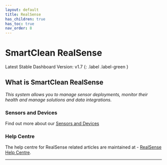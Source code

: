 ```yaml
---
layout: default
title: RealSense
has_children: true
has_toc: true
nav_order: 8
---
```


# SmartClean RealSense
Latest Stable Dashboard Version: v1.7
{: .label .label-green }


## What is SmartClean RealSense
*This system allows you to manage sensor deployments, monitor their health and manage solutions and data integrations.*


### Sensors and Devices
Find out more about our [Sensors and Devices](/realsense_sensors.html)


### Help Centre
The help centre for RealSense related articles are maintained at -
[RealSense Help Centre](https://help.smartclean.io/).

---
